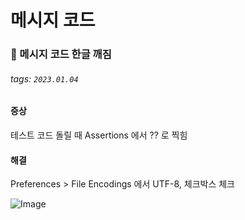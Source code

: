 # 메시지 코드

### 🔨 메시지 코드 한글 깨짐

###### tags: `2023.01.04`

#### 증상
테스트 코드 돌릴 때 Assertions 에서 ?? 로 찍힘

#### 해결
Preferences > File Encodings 에서 UTF-8, 체크박스 체크

![Image](https://i.imgur.com/5hkiuD1.png)
